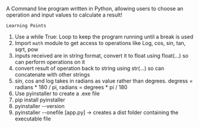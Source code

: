 A Command line program written in Python, allowing users to choose an operation and input values to calculate a result!

`Learning Points`

1. Use a while True: Loop to keep the program running until a break is used
2. Import `math` module to get access to operations like Log, cos, sin, tan, sqrt, pow
3. inputs received are in string format, convert it to float using float(...) so can perform operations on it
4. convert result of operation back to string using str(...) so can concatenate with other strings
5. sin, cos and log takes in radians as value rather than degrees. degress = radians * 180 / pi, radians = degrees * pi / 180
6. Use pyinstaller to create a .exe file
7. pip install pyinstaller
8. pyinstaller --version
9. pyinstaller --onefile [app.py] -> creates a dist folder containing the executable file

